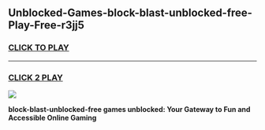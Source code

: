 
## Unblocked-Games-block-blast-unblocked-free-Play-Free-r3jj5
<h3>
<a href="https://premium76.site?title=block-blast-unblocked-free&ref=21A">CLICK TO PLAY</a></h3>
<hr>

<h3>
<a href="https://premium76.site?title=block-blast-unblocked-free&ref=21A">CLICK 2 PLAY</a>
  
</h3>

<a href="https://premium76.site?title=block-blast-unblocked-free&ref=21A"><img src="https://clearcache.store/games.png"></a>


**block-blast-unblocked-free games unblocked: Your Gateway to Fun and Accessible Online Gaming**
